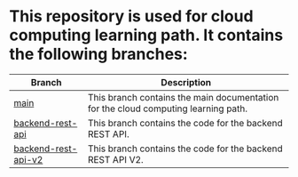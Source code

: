 # This repository is used for cloud computing learning path. It contains the following branches:

| Branch                                                                                                                    | Description                                                                        |
| ------------------------------------------------------------------------------------------------------------------------- | ---------------------------------------------------------------------------------- |
| [main](https://github.com/Fashionism-Bangkit-Capstone/Fashionism-Cloud-Computing/tree/main)                               | This branch contains the main documentation for the cloud computing learning path. |
| [backend-rest-api](https://github.com/Fashionism-Bangkit-Capstone/Fashionism-Cloud-Computing/tree/backend-rest-api)       | This branch contains the code for the backend REST API.                            |
| [backend-rest-api-v2](https://github.com/Fashionism-Bangkit-Capstone/Fashionism-Cloud-Computing/tree/backend-rest-api-v2) | This branch contains the code for the backend REST API V2.                         |
